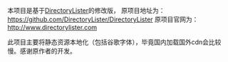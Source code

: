 本项目是基于[DirectoryLister](https://github.com/DirectoryLister/DirectoryLister)的修改版，
原项目地址为：https://github.com/DirectoryLister/DirectoryLister
原项目官网为：http://www.directorylister.com

此项目主要将静态资源本地化（包括谷歌字体），毕竟国内加载国外cdn会比较慢。感谢原作者的开发。
